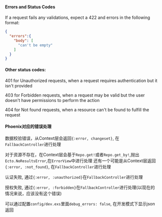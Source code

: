 #### Errors and Status Codes

If a request fails any validations, expect a 422 and errors in the following format:

```JSON
{
  "errors":{
    "body": [
      "can't be empty"
    ]
  }
}
```

#### Other status codes:

401 for Unauthorized requests, when a request requires authentication but it isn't provided

403 for Forbidden requests, when a request may be valid but the user doesn't have permissions to perform the action

404 for Not found requests, when a resource can't be found to fulfill the request

#### Phoenix对应的错误处理

数据校验错误，从Context层会返回`{:error, changeset}`, 在`FallbackController`进行处理

对于资源不存在，在Context层会基于`Repo.get!`或者`Repo.get_by!`,抛出`Ecto.NoResultsError`,在`ErrorView`中进行处理
还有一个可能是从Context层返回`{:error, :not_found}`, 在`FallbackController`进行处理

认证失败, 通过`{:error, :unauthorized}`在`FallbackController`进行处理

授权失败, 通过`{:error, :forbidden}`在`FallbackController`进行处理(以现在的情况来说，应该没有这个错误)

可以通过配置`config/dev.exs`里面`debug_errors: false`, 在开发模式下显示json返回